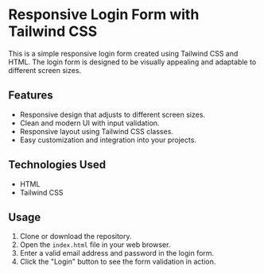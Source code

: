 # Responsive Login Form with Tailwind CSS

This is a simple responsive login form created using Tailwind CSS and HTML. The login form is designed to be visually appealing and adaptable to different screen sizes.

## Features

- Responsive design that adjusts to different screen sizes.
- Clean and modern UI with input validation.
- Responsive layout using Tailwind CSS classes.
- Easy customization and integration into your projects.

## Technologies Used

- HTML
- Tailwind CSS

## Usage

1. Clone or download the repository.
2. Open the `index.html` file in your web browser.
3. Enter a valid email address and password in the login form.
4. Click the "Login" button to see the form validation in action.


